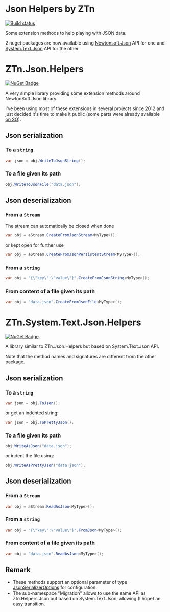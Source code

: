 Json Helpers by ZTn
===================

[![Build status](https://ci.appveyor.com/api/projects/status/my14x2mrd23h2ium/branch/master?svg=true)](https://ci.appveyor.com/project/zetoken/json-helpers/branch/master)

Some extension methods to help playing with JSON data.

2 nuget packages are now available using [Newtonsoft.Json](https://www.newtonsoft.com/json) API for one and [System.Text.Json](https://docs.microsoft.com/en-us/dotnet/api/system.text.json) API for the other.

# ZTn.Json.Helpers

[![NuGet Badge](https://buildstats.info/nuget/ZTn.Json.Helpers)](https://www.nuget.org/packages/ZTn.Json.Helpers/)

A very simple library providing some extension methods around NewtonSoft.Json library.

I've been using most of these extensions in several projects since 2012 and just decided it's time to make it public (some parts were already available [on SO](https://stackoverflow.com/a/17925665/1774251)).

## Json serialization

### To a `string`
```cs
var json = obj.WriteToJsonString();
```
### To a file given its path
```cs
obj.WriteToJsonFile("data.json");
```

## Json deserialization

### From a `Stream`
The stream can automatically be closed when done
```cs
var obj = aStream.CreateFromJsonStream<MyType>();
```
or kept open for further use
```cs
var obj = aStream.CreateFromJsonPersistentStream<MyType>();
```
### From a `string`
```cs
var obj = "{\"key\":\"value\"}".CreateFromJsonString<MyType>();
```
### From content of a file given its path
```cs
var obj = "data.json".CreateFromJsonFile<MyType>();
```

# ZTn.System.Text.Json.Helpers

[![NuGet Badge](https://buildstats.info/nuget/ZTn.System.Text.Json.Helpers)](https://www.nuget.org/packages/ZTn.System.Text.Json.Helpers/)

A library similar to ZTn.Json.Helpers but based on System.Text.Json API.

Note that the method names and signatures are different from the other package.

## Json serialization

### To a `string`
```cs
var json = obj.ToJson();
```
or get an indented string:
```cs
var json = obj.ToPrettyJson();
```
### To a file given its path
```cs
obj.WriteAsJson("data.json");
```
or indent the file using:
```cs
obj.WriteAsPrettyJson("data.json");
```

## Json deserialization

### From a `Stream`
```cs
var obj = aStream.ReadAsJson<MyType>();
```
### From a `string`
```cs
var obj = "{\"key\":\"value\"}".FromJson<MyType>();
```
### From content of a file given its path
```cs
var obj = "data.json".ReadAsJson<MyType>();
```

## Remark
* These methods support an optional parameter of type [JsonSerializerOptions](https://docs.microsoft.com/en-us/dotnet/api/system.text.json.jsonserializeroptions) for configuration.
* The sub-namespace "Migration" allows to use the same API as Ztn.Helpers.Json but based on System.Text.Json, allowing (I hope) an easy transition.